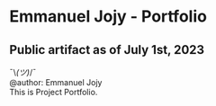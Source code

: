 # Emmanuel Jojy - Portfolio
## __Public artifact as of July 1st, 2023__

¯\\_(ツ)_/¯  
@author: Emmanuel Jojy  
This is Project Portfolio.